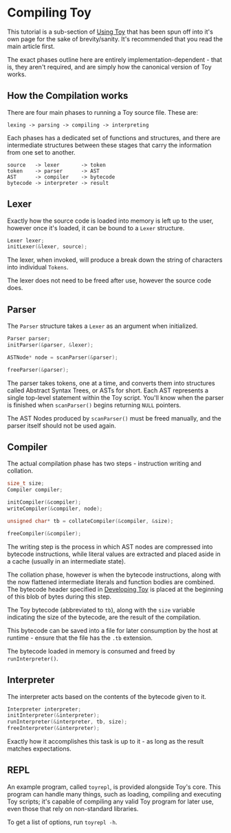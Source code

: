 # Compiling Toy

This tutorial is a sub-section of [Using Toy](using-toy) that has been spun off into it's own page for the sake of brevity/sanity. It's recommended that you read the main article first.

The exact phases outline here are entirely implementation-dependent - that is, they aren't required, and are simply how the canonical version of Toy works.

## How the Compilation works

There are four main phases to running a Toy source file. These are:

```
lexing -> parsing -> compiling -> interpreting
```

Each phases has a dedicated set of functions and structures, and there are intermediate structures between these stages that carry the information from one set to another.

```
source   -> lexer       -> token
token    -> parser      -> AST
AST      -> compiler    -> bytecode
bytecode -> interpreter -> result
```

## Lexer

Exactly how the source code is loaded into memory is left up to the user, however once it's loaded, it can be bound to a `Lexer` structure.

```c
Lexer lexer;
initLexer(&lexer, source);
```

The lexer, when invoked, will produce a break down the string of characters into individual `Tokens`.

The lexer does not need to be freed after use, however the source code does.

## Parser

The `Parser` structure takes a `Lexer` as an argument when initialized.

```c
Parser parser; 
initParser(&parser, &lexer);

ASTNode* node = scanParser(&parser);

freeParser(&parser);
```

The parser takes tokens, one at a time, and converts them into structures called Abstract Syntax Trees, or ASTs for short. Each AST represents a single top-level statement within the Toy script. You'll know when the parser is finished when `scanParser()` begins returning `NULL` pointers.

The AST Nodes produced by `scanParser()` must be freed manually, and the parser itself should not be used again.

## Compiler

The actual compilation phase has two steps - instruction writing and collation.

```c
size_t size;
Compiler compiler;

initCompiler(&compiler);
writeCompiler(&compiler, node);

unsigned char* tb = collateCompiler(&compiler, &size);

freeCompiler(&compiler);
```

The writing step is the process in which AST nodes are compressed into bytecode instructions, while literal values are extracted and placed aside in a cache (usually in an intermediate state).

The collation phase, however is when the bytecode instructions, along with the now flattened intermediate literals and function bodies are combined. The bytecode header specified in [Developing Toy](developing-toy) is placed at the beginning of this blob of bytes during this step.

The Toy bytecode (abbreviated to `tb`), along with the `size` variable indicating the size of the bytecode, are the result of the compilation.

This bytecode can be saved into a file for later consumption by the host at runtime - ensure that the file has the `.tb` extension.

The bytecode loaded in memory is consumed and freed by `runInterpreter()`.

## Interpreter

The interpreter acts based on the contents of the bytecode given to it.

```c
Interpreter interpreter;
initInterpreter(&interpreter);
runInterpreter(&interpreter, tb, size);
freeInterpreter(&interpreter);
```

Exactly how it accomplishes this task is up to it - as long as the result matches expectations.

## REPL

An example program, called `toyrepl`, is provided alongside Toy's core. This program can handle many things, such as loading, compiling and executing Toy scripts; it's capable of compiling any valid Toy program for later use, even those that rely on non-standard libraries.

To get a list of options, run `toyrepl -h`.

